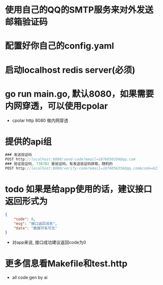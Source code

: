 # 使用自己的QQ的SMTP服务来对外发送邮箱验证码

# 配置好你自己的config.yaml
# 启动localhost redis server(必须)

# go run main.go, 默认8080，如果需要内网穿透，可以使用cpolar
- cpolar http 8080 做内网穿透

# 提供的api组
```js
### 发送验证码
POST http://localhost:8080/send-code?email=1876056356@qq.com
### 验证验证码, 738702 是验证码，有发送验证码获取，随机的
POST http://localhost:8080/verify-code?email=1876056356@qq.com&code=6271
```

# todo 如果是给app使用的话，建议接口返回形式为
```json
{
    "code": 0,
    "msg": "接口返回消息",
    "data": "数据可有可无"
}
```
- 对app来说, 接口成功建议返回code为0

# 更多信息看Makefile和test.http
- all code gen by ai
